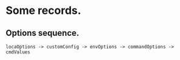# Some records.

## Options sequence.

```
locaOptions -> customConfig -> envOptions -> commandOptions -> cmdValues 
```
